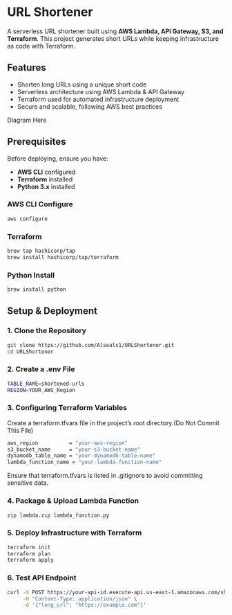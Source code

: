 # URL Shortener

A serverless URL shortener built using **AWS Lambda, API Gateway, S3, and Terraform**. This project generates short URLs while keeping infrastructure as code with Terraform.

## Features

- Shorten long URLs using a unique short code
- Serverless architecture using AWS Lambda & API Gateway
- Terraform used for automated infrastructure deployment
- Secure and scalable, following AWS best practices

Diagram Here

## Prerequisites

Before deploying, ensure you have:

- **AWS CLI** configured
- **Terraform** installed
- **Python 3.x** installed

### AWS CLI Configure

```bash
aws configure
```

### Terraform

```bash
brew tap hashicorp/tap
brew install hashicorp/tap/terraform
```

### Python Install

```bash
brew install python
```

## Setup & Deployment

### 1. Clone the Repository

```sh
git clone https://github.com/Alseals1/URLShortener.git
cd URLShortener
```

### 2. Create a .env File

```sh
TABLE_NAME=shortened-urls
REGION=YOUR_AWS_Region
```

### 3. Configuring Terraform Variables

Create a terraform.tfvars file in the project’s root directory.(Do Not Commit This File)

```sh
aws_region          = "your-aws-region"
s3_bucket_name      = "your-s3-bucket-name"
dynamodb_table_name = "your-dynamodb-table-name"
lambda_function_name = "your-lambda-function-name"
```

Ensure that terraform.tfvars is listed in .gitignore to avoid committing sensitive data.

### 4. Package & Upload Lambda Function

```sh
zip lambda.zip lambda_function.py
```

### 5. Deploy Infrastructure with Terraform

```sh
terraform init
terraform plan
terraform apply
```

### 6. Test API Endpoint

```sh
curl -X POST https://your-api-id.execute-api.us-east-1.amazonaws.com/shorten \
     -H "Content-Type: application/json" \
     -d '{"long_url": "https://example.com"}'
```
